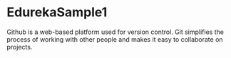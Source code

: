 # EdurekaSample1
Github is a web-based platform used for version control. Git simplifies the process of working with other people and makes it easy to collaborate on projects.
